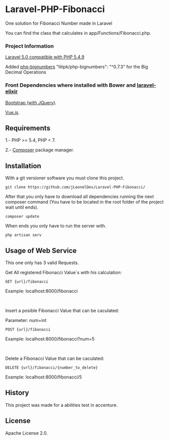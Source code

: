 # Laravel-PHP-Fibonacci

One solution for Fibonacci Number made in Laravel

You can find the class that calculates in app/Functions/Fibonacci.php.

### Project Information
  [Laravel 5.0 compatible with PHP 5.4.9](https://laravel.com/docs/5.0/installation)
  
  Added [php-bignumbers](https://github.com/Litipk/php-bignumbers) "litipk/php-bignumbers": "^0.7.3" for the Big Decimal Operations
  
### Front Dependencies where installed with Bower and [laravel-elixir](https://laravel.com/docs/5.0/elixir)
  [Bootstrap (with JQuery)](http://getbootstrap.com/).
  
  [Vue.js](https://vuejs.org/).
  
  
## Requirements
1.- PHP >= 5.4, PHP < 7.

2.- [Composer](http://getcomposer.org/) package manager.

## Installation

With a git versioner software you must clone this project.
```
git clone https://github.com/jLeonelDev/Laravel-PHP-Fibonacci/
```
After that you only have to download all dependencies running the next composer command (You have to be located in the root folder of the project wait until ends).
```
composer update
```

When ends you only have to run the server with.
```
php artisan serv
```

## Usage of Web Service
This one only has 3 valid Requests.


Get All registered Fibonacci Value´s with his calculation:

  ```
  GET {url}/fibonacci
  ```
  Example: localhost:8000/fibonacci
  
  <br />

Insert a posible Fibonacci Value that can be caculated:

  Parameter: num=int
  ```
  POST {url}/fibonacci
  ```
  Example: localhost:8000/fibonacci?num=5

<br />

Delete a Fibonacci Value that can be caculated:

  ```
  DELETE {url}/fibonacci/{number_to_delete}
  ```
  Example: localhost:8000/fibonacci/5


## History
This project was made for a abilities test in accenture.

## License
Apache License 2.0.

